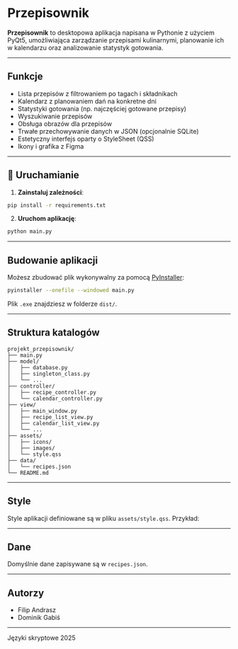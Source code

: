 # Przepisownik

**Przepisownik** to desktopowa aplikacja napisana w Pythonie z użyciem PyQt5, umożliwiająca zarządzanie przepisami kulinarnymi, planowanie ich w kalendarzu oraz analizowanie statystyk gotowania.

---

## Funkcje

- Lista przepisów z filtrowaniem po tagach i składnikach
- Kalendarz z planowaniem dań na konkretne dni
- Statystyki gotowania (np. najczęściej gotowane przepisy)
- Wyszukiwanie przepisów
- Obsługa obrazów dla przepisów
- Trwałe przechowywanie danych w JSON (opcjonalnie SQLite)
- Estetyczny interfejs oparty o StyleSheet (QSS)
- Ikony i grafika z Figma

---

## 🚀 Uruchamianie

1. **Zainstaluj zależności**:

```bash
pip install -r requirements.txt
```

2. **Uruchom aplikację**:

```bash
python main.py
```

---

## Budowanie aplikacji

Możesz zbudować plik wykonywalny za pomocą [PyInstaller](https://www.pyinstaller.org/):

```bash
pyinstaller --onefile --windowed main.py
```

Plik `.exe` znajdziesz w folderze `dist/`.

---

## Struktura katalogów
```
projekt_przepisownik/
├── main.py
├── model/
│   ├── database.py
│   ├── singleton_class.py
│   └── ...
├── controller/
│   ├── recipe_controller.py
│   └── calendar_controller.py
├── view/
│   ├── main_window.py
│   ├── recipe_list_view.py
│   ├── calendar_list_view.py
│   └── ...
├── assets/
│   ├── icons/
│   ├── images/
│   └── style.qss
├── data/
│   └── recipes.json
└── README.md
```

---

## Style
Style aplikacji definiowane są w pliku `assets/style.qss`. Przykład:

---

## Dane
Domyślnie dane zapisywane są w `recipes.json`.

---

## Autorzy
- Filip Andrasz
- Dominik Gabiś

---

Języki skryptowe 2025